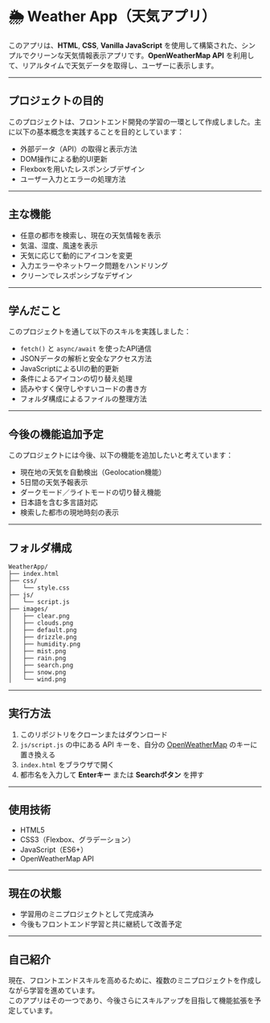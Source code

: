 # 🌦️ Weather App（天気アプリ）

このアプリは、**HTML**, **CSS**, **Vanilla JavaScript** を使用して構築された、シンプルでクリーンな天気情報表示アプリです。**OpenWeatherMap API** を利用して、リアルタイムで天気データを取得し、ユーザーに表示します。

---

## プロジェクトの目的

このプロジェクトは、フロントエンド開発の学習の一環として作成しました。主に以下の基本概念を実践することを目的としています：

- 外部データ（API）の取得と表示方法  
- DOM操作による動的UI更新  
- Flexboxを用いたレスポンシブデザイン  
- ユーザー入力とエラーの処理方法  

---

## 主な機能

- 任意の都市を検索し、現在の天気情報を表示  
- 気温、湿度、風速を表示  
- 天気に応じて動的にアイコンを変更  
- 入力エラーやネットワーク問題をハンドリング  
- クリーンでレスポンシブなデザイン  

---

## 学んだこと

このプロジェクトを通して以下のスキルを実践しました：

- `fetch()` と `async/await` を使ったAPI通信  
- JSONデータの解析と安全なアクセス方法  
- JavaScriptによるUIの動的更新  
- 条件によるアイコンの切り替え処理  
- 読みやすく保守しやすいコードの書き方  
- フォルダ構成によるファイルの整理方法  

---

## 今後の機能追加予定

このプロジェクトには今後、以下の機能を追加したいと考えています：

- 現在地の天気を自動検出（Geolocation機能）  
- 5日間の天気予報表示  
- ダークモード／ライトモードの切り替え機能  
- 日本語を含む多言語対応  
- 検索した都市の現地時刻の表示  

---

## フォルダ構成

```
WeatherApp/
├── index.html
├── css/
│   └── style.css
├── js/
│   └── script.js
├── images/
│   ├── clear.png
│   ├── clouds.png
│   ├── default.png
│   ├── drizzle.png
│   ├── humidity.png
│   ├── mist.png
│   ├── rain.png
│   ├── search.png
│   ├── snow.png
│   └── wind.png
```

---

## 実行方法

1. このリポジトリをクローンまたはダウンロード  
2. `js/script.js` の中にある API キーを、自分の [OpenWeatherMap](https://openweathermap.org/) のキーに置き換える  
3. `index.html` をブラウザで開く  
4. 都市名を入力して **Enterキー** または **Searchボタン** を押す  

---

## 使用技術

- HTML5  
- CSS3（Flexbox、グラデーション）  
- JavaScript（ES6+）  
- OpenWeatherMap API  

---

## 現在の状態

- 学習用のミニプロジェクトとして完成済み  
- 今後もフロントエンド学習と共に継続して改善予定  

---

## 自己紹介

現在、フロントエンドスキルを高めるために、複数のミニプロジェクトを作成しながら学習を進めています。  
このアプリはその一つであり、今後さらにスキルアップを目指して機能拡張を予定しています。

